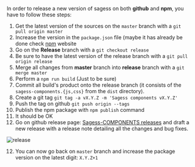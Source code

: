In order to release a new version of sagess on both **github** and **npm**, you have to follow these steps:

1. Get the latest version of the sources on the `master` branch with a `git pull origin master`
2. Increase the version in the `package.json` file (maybe it has already be done check [npm](https://www.npmjs.com/package/sagess-components) website  
3. Go on the **Release** branch with a `git checkout release`
4. Be sure to have the latest version of the release branch with a `git pull origin release`
5. Merge all changes from **master** branch into **release** branch with a `git merge master`
6. Perform a `npm run build` (Just to be sure)
7. Commit all build's product onto the release branch (it consists of the `sagess-components.{js,css}` from the `dist` directory).
8. Create a git tag `git tag -a vX.Y.Z -m 'Sagess components vX.Y.Z'`
9. Push the tag on github `git push origin --tags`
10. Publish the npm package with `npm publish` command
11. It should be OK
12. Go on github release page: [Sagess-COMPONENTS releases](https://github.com/KleeGroup/sagess-components/releases) and draft a new release with a release note detailing all the changes and bug fixes.

![release](https://cloud.githubusercontent.com/assets/286966/9245340/8b696b1a-41a3-11e5-981d-f0a0653605fa.gif)

12. You can now go back on `master` branch and increase the package version on the latest digit: `X.Y.Z+1`
